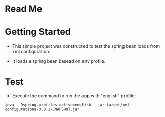 # Read Me

# Getting Started

- This simple project was constructed to test the spring bean loads from xml configuration.

- It loads a spring bean basead on env profile.

# Test

- Execute the command to run the app with "english" profile:
```
java  -Dspring.profiles.active=english  -jar target/xml-configurationa-0.0.1-SNAPSHOT.jar
```